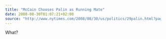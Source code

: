 ```yaml
---
title: "McCain Chooses Palin as Running Mate"
date: 2008-08-30T01:07:21+02:00
source: "http://www.nytimes.com/2008/08/30/us/politics/29palin.html?pagewanted=all"
---
```


What?
